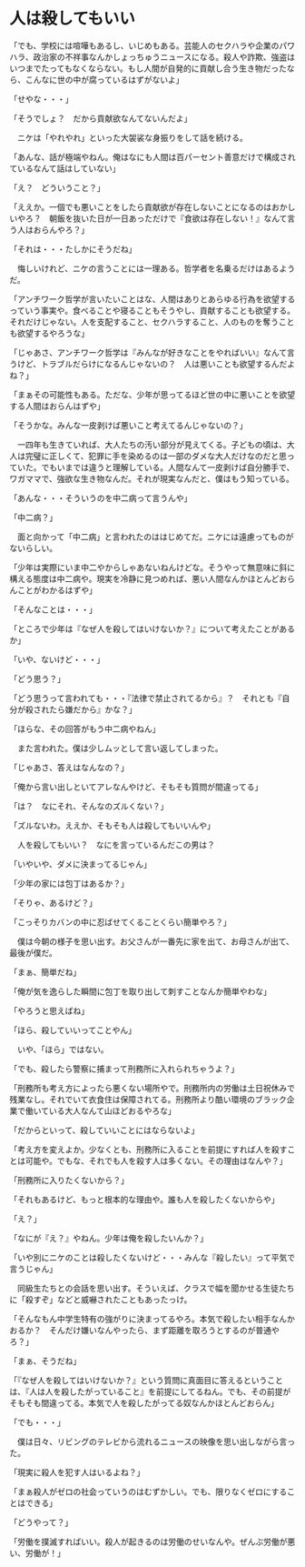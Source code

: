 # 人は殺してもいい

「でも、学校には喧嘩もあるし、いじめもある。芸能人のセクハラや企業のパワハラ、政治家の不祥事なんかしょっちゅうニュースになる。殺人や詐欺、強盗はいつまでたってもなくならない。もし人間が自発的に貢献し合う生き物だったなら、こんなに世の中が腐っているはずがないよ」

「せやな・・・」

「そうでしょ？　だから貢献欲なんてないんだよ」

　ニケは「やれやれ」といった大袈裟な身振りをして話を続ける。

「あんな、話が極端やねん。俺はなにも人間は百パーセント善意だけで構成されているなんて話はしていない」

「え？　どういうこと？」

「ええか。一個でも悪いことをしたら貢献欲が存在しないことになるのはおかしいやろ？　朝飯を抜いた日が一日あっただけで『食欲は存在しない！』なんて言う人はおらんやろ？」

「それは・・・たしかにそうだね」

　悔しいけれど、ニケの言うことには一理ある。哲学者を名乗るだけはあるようだ。

「アンチワーク哲学が言いたいことはな、人間はありとあらゆる行為を欲望するっていう事実や。食べることや寝ることもそうやし、貢献することも欲望する。それだけじゃない。人を支配すること、セクハラすること、人のものを奪うことも欲望するやろうな」

「じゃあさ、アンチワーク哲学は『みんなが好きなことをやればいい』なんて言うけど、トラブルだらけになるんじゃないの？　人は悪いことも欲望するんだよね？」

「まぁその可能性もある。ただな、少年が思ってるほど世の中に悪いことを欲望する人間はおらんはずや」

「そうかな。みんな一皮剥けば悪いこと考えてるんじゃないの？」

　一四年も生きていれば、大人たちの汚い部分が見えてくる。子どもの頃は、大人は完璧に正しくて、犯罪に手を染めるのは一部のダメな大人だけなのだと思っていた。でもいまでは違うと理解している。人間なんて一皮剥けば自分勝手で、ワガママで、強欲な生き物なんだ。それが現実なんだと、僕はもう知っている。

「あんな・・・そういうのを中二病って言うんや」

「中二病？」

　面と向かって「中二病」と言われたのははじめてだ。ニケには遠慮ってものがないらしい。　

「少年は実際にいま中二やからしゃあないねんけどな。そうやって無意味に斜に構える態度は中二病や。現実を冷静に見つめれば、悪い人間なんかほとんどおらんことがわかるはずや」

「そんなことは・・・」

「ところで少年は『なぜ人を殺してはいけないか？』について考えたことがあるか」

「いや、ないけど・・・」

「どう思う？」

「どう思うって言われても・・・『法律で禁止されてるから』？　それとも『自分が殺されたら嫌だから』かな？」

「ほらな、その回答がもう中二病やねん」

　また言われた。僕は少しムッとして言い返してしまった。

「じゃあさ、答えはなんなの？」

「俺から言い出しといてアレなんやけど、そもそも質問が間違ってる」

「は？　なにそれ、そんなのズルくない？」

「ズルないわ。ええか、そもそも人は殺してもいいんや」

　人を殺してもいい？　なにを言っているんだこの男は？

「いやいや、ダメに決まってるじゃん」

「少年の家には包丁はあるか？」

「そりゃ、あるけど？」

「こっそりカバンの中に忍ばせてくることくらい簡単やろ？」

　僕は今朝の様子を思い出す。お父さんが一番先に家を出て、お母さんが出て、最後が僕だ。

「まぁ、簡単だね」

「俺が気を逸らした瞬間に包丁を取り出して刺すことなんか簡単やわな」

「やろうと思えばね」

「ほら、殺していいってことやん」

　いや、「ほら」ではない。

「でも、殺したら警察に捕まって刑務所に入れられちゃうよ？」

「刑務所も考え方によったら悪くない場所やで。刑務所内の労働は土日祝休みで残業なし。それでいて衣食住は保障されてる。刑務所より酷い環境のブラック企業で働いている大人なんて山ほどおるやろな」

「だからといって、殺していいことにはならないよ」

「考え方を変えよか。少なくとも、刑務所に入ることを前提にすれば人を殺すことは可能や。でもな、それでも人を殺す人は多くない。その理由はなんや？」

「刑務所に入りたくないから？」

「それもあるけど、もっと根本的な理由や。誰も人を殺したくないからや」

「え？」

「なにが『え？』やねん。少年は俺を殺したいんか？」

「いや別にニケのことは殺したくないけど・・・みんな『殺したい』って平気で言うじゃん」

　同級生たちとの会話を思い出す。そういえば、クラスで幅を聞かせる生徒たちに「殺すぞ」などと威嚇されたこともあったっけ。

「そんなもん中学生特有の強がりに決まってるやろ。本気で殺したい相手なんかおるか？　そんだけ嫌いなんやったら、まず距離を取ろうとするのが普通やろ？」

「まぁ、そうだね」

「『なぜ人を殺してはいけないか？』という質問に真面目に答えるということは、『人は人を殺したがっていること』を前提にしてるねん。でも、その前提がそもそも間違ってる。本気で人を殺したがってる奴なんかほとんどおらん」

「でも・・・」

　僕は日々、リビングのテレビから流れるニュースの映像を思い出しながら言った。

「現実に殺人を犯す人はいるよね？」

「まぁ殺人がゼロの社会っていうのはむずかしい。でも、限りなくゼロにすることはできる」

「どうやって？」

「労働を撲滅すればいい。殺人が起きるのは労働のせいなんや。ぜんぶ労働が悪い、労働が！」
